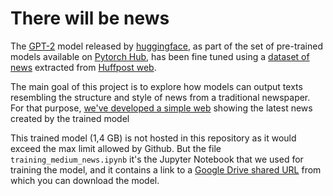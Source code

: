 # There will be news

The [GPT-2](https://openai.com/blog/better-language-models/) model released by [huggingface](https://github.com/huggingface/pytorch-transformers), as part of the set of pre-trained models available on [Pytorch Hub](https://pytorch.org/hub/huggingface_pytorch-transformers/), has been fine tuned using a [dataset of news](https://www.kaggle.com/rmisra/news-category-dataset) extracted from [Huffpost web](https://www.huffpost.com/).

The main goal of this project is to explore how models can output texts resembling the structure and style of news from a traditional newspaper. For that purpose, [we've developed a simple web](#) showing the latest news created by the trained model   

This trained model (1,4 GB) is not hosted in this repository as it would exceed the max limit allowed by Github. But the file `training_medium_news.ipynb` it's the Jupyter Notebook that we used for training the model, and it contains a link to a [Google Drive shared URL](https://drive.google.com/file/d/1bkgxYlj5BYXFJZ8L9fnJH2pJ8Cnx9_Ge/view?usp=sharing) from which you can download the model.  